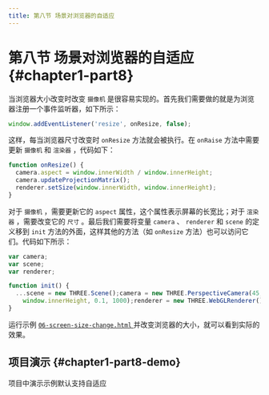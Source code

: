 ```yaml
---
title: 第八节 场景对浏览器的自适应
---
```

# 第八节 场景对浏览器的自适应 {#chapter1-part8}

当浏览器大小改变时改变 `摄像机` 是很容易实现的。首先我们需要做的就是为浏览器注册一个事件监听器，如下所示：

```js
window.addEventListener('resize', onResize, false);
```

这样，每当浏览器尺寸改变时 `onResize` 方法就会被执行。在 `onRaise` 方法中需要更新 `摄像机` 和 `渲染器` ，代码如下：

```js
function onResize() {
  camera.aspect = window.innerWidth / window.innerHeight;
  camera.updateProjectionMatrix();
  renderer.setSize(window.innerWidth, window.innerHeight);
}
```

对于 `摄像机` ，需要更新它的 `aspect` 属性，这个属性表示屏幕的长宽比；对于 `渲染器` ，需要改变它的 `尺寸` 。最后我们需要将变量 `camera` 、 `renderer` 和 `scene` 的定义移到 `init` 方法的外面，这样其他的方法（如 `onResize` 方法）也可以访问它们。代码如下所示：

```js
var camera;
var scene;
var renderer;

function init() {
  ...scene = new THREE.Scene();camera = new THREE.PerspectiveCamera(45, window.innerWidth /
    window.innerHeight, 0.1, 1000);renderer = new THREE.WebGLRenderer();...
}
```

运行示例 [ `06-screen-size-change.html` ](/example/chapter1/06-screen-size-change) 并改变浏览器的大小，就可以看到实际的效果。

## 项目演示 {#chapter1-part8-demo}

项目中演示示例默认支持自适应

<Demo />
